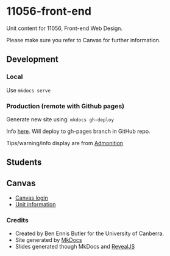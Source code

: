 # 11056-front-end
Unit content for 11056, Front-end Web Design.

Please make sure you refer to Canvas for further information.

## Development 

### Local

Use `mkdocs serve`

### Production (remote with Github pages)

Generate new site using: `mkdocs gh-deploy`

Info [here](https://www.mkdocs.org/user-guide/deploying-your-docs/). 
Will deploy to gh-pages branch in GitHub repo. 

Tips/warning/info display are from [Admonition](https://squidfunk.github.io/mkdocs-material/extensions/admonition/)

## Students
## Canvas
*   [Canvas login](http://uclearn.canberra.edu.au)
*   [Unit information](https://www.canberra.edu.au/coursesandunits/unit?unit_cd=11056&version_number=1&rownum=21450)

### Credits
*   Created by Ben Ennis Butler for the University of Canberra.
*   Site generated by [MkDocs](https://www.mkdocs.org)
*   Slides generated though MkDocs and [RevealJS](https://github.com/hakimel/reveal.js)
